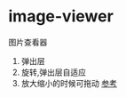 # image-viewer
图片查看器    
1. 弹出层    
2. 旋转,弹出层自适应     
3. 放大缩小的时候可拖动 [参考](https://github.com/mzabriskie/react-draggable)
